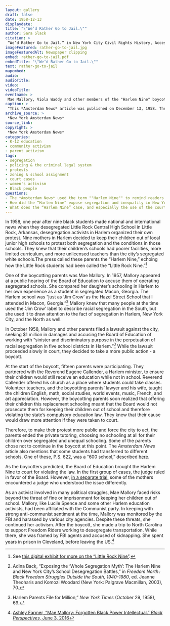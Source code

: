 ```yaml
---
layout: gallery
draft: false
date: 1958-12-13
displaydate: 
title: "\"We’d Rather Go to Jail.\""
author: Sara Slack
citation: >
 “We’d Rather Go to Jail.” in New York City Civil Rights History, Accessed: [Month Day, Year], https://nyccivilrightshistory.org/site-preview/topics/black-latina-women/harlem-nine/rather-go-to-jail.
imageFeatured: rather-go-to-jail.jpg
imageFeaturedAlt: Newspaper clipping
embed: rather-go-to-jail.pdf
embedTitle: "\"We’d Rather Go to Jail.\""
text: rather-go-to-jail
mapembed: 
audio: 
audioTitle: 
video: 
videoTitle: 
eventname: >
 Mae Mallory, Viola Waddy and other members of the "Harlem Nine" boycott Harlem schools. 
caption: >
 "This *Amsterdam News* article was published on December 13, 1958. The headline, “We’d rather go to jail,” quotes Mrs. Viola Waddy, a Black mother in Harlem who refused to allow her child to attend a segregated and unequal school. Waddy and others risked imprisonment for that decision."
archive_source: > 
 *New York Amsterdam News*
source_link: 
copyright: >
 *New York Amsterdam News*
categories: 
- K-12 education
- community activism
- parent activism
tags: 
- segregation
- policing & the criminal legal system
- protests
- zoning & school assignment
- court cases
- women's activism
- Black people
questions:
- The *Amsterdam News* used the term ""Harlem Nine"" to remind readers of the ""Little Rock Nine"" who desegregated Central High School in Little Rock, Arkansas one year earlier. How were the “Little Rock Nine” and “Harlem Nine” efforts similar, and different? How does the story of the “Harlem Nine” challenge your previous understandings of segregation and desegregation in the United States?
- How did the “Harlem Nine” expose segregation and inequality in New York City’s schools? What risks did they take? How do you think their children felt about their parents’ protests? What do you think about taking risks to fight for change that you care about? 
- What does the “Harlem Nine” case, and especially the use of the courts to punish parents who were protesting segregated schools, show us about the connection between schools and law enforcement?
---
```


In 1958, one year after nine black students made national and international news when they desegregated Little Rock Central High School in Little Rock, Arkansas, desegregation activists in Harlem organized their own protest. Nine mothers in Harlem decided to keep their children out of local junior high schools to protest both segregation and the conditions in those schools. They knew that their children’s schools had poorer facilities, more limited curriculum, and more unlicensed teachers than the city’s segregated white schools.The press called these parents the “Harlem Nine,” echoing how the Little Rock students had been called the “Little Rock Nine.”[^1]

One of the boycotting parents was Mae Mallory. In 1957, Mallory appeared at a public hearing of the Board of Education to accuse them of operating segregated schools. She compared her daughter’s schooling in Harlem to her own experience as a student in segregated Macon, Georgia. The Harlem school was “just as ‘Jim Crow’ as the Hazel Street School that I attended in Macon, Georgia.”[^2] Mallory knew that many people at the time used the ‘Jim Crow’ label to describe racial segregation in the South, but she used it to draw attention to the fact of segregation in Harlem, New York City, and the North as well.

In October 1958, Mallory and other parents filed a lawsuit against the city, seeking $1 million in damages and accusing the Board of Education of working with “sinister and discriminatory purpose in the perpetuation of racial segregation in five school districts in Harlem.”[^3] While the lawsuit proceeded slowly in court, they decided to take a more public action - a boycott.

At the start of the boycott, fifteen parents were participating. They partnered with the Reverend Eugene Callender, a Harlem minister, to ensure their children would still receive an education while not in school. Reverend Callender offered his church as a place where students could take classes. Volunteer teachers, and the boycotting parents’ lawyer and his wife, taught the children English, math, social studies, world events, music, French, and art appreciation. However, the boycotting parents soon realized that offering their children this replacement schooling meant that the Board would not prosecute them for keeping their children out of school and therefore violating the state’s compulsory education law. They knew that their cause would draw more attention if they were taken to court.

Therefore, to make their protest more public and force the city to act, the parents ended the private tutoring, choosing no schooling at all for their children over segregated and unequal schooling. Some of the parents chose not to continue in the boycott at this point. The *Amsterdam News* article also mentions that some students had transferred to different schools. One of these, P.S. 622, was a “600 school,” described [here](.../topics/boycotting-ny-schools/1965-boycott/).

As the boycotters predicted, the Board of Education brought the Harlem Nine to court for violating the law. In the first group of cases, the judge ruled in favor of the Board. However, [in a separate trial,](../topics/black-latina-women/harlem-nine/matter-of-skipwith) some of the mothers encountered a judge who understood the issue differently.  

As an activist involved in many political struggles, Mae Mallory faced risks beyond the threat of fine or imprisonment for keeping her children out of school. Mallory, like Lucile Spence and some other Harlem education activists, had been affiliated with the Communist party. In keeping with strong anti-communist sentiment at the time, Mallory was monitored by the FBI and harassed by various city agencies. Despite these threats, she continued her activism. After the boycott, she made a trip to North Carolina to support Freedom Riders working to desegregate transportation. While there, she was framed by FBI agents and accused of kidnapping. She spent years in prison in Cleveland, before leaving the US.[^4]

[^1]: See [this digital exhibit for more on the “Little Rock Nine”](https://nmaahc.si.edu/blog-post/little-rock-nine).

[^2]: Adina Back, “Exposing the ‘Whole Segregation Myth’: The Harlem Nine and New York City’s School Desegregation Battles,” in *Freedom North : Black Freedom Struggles Outside the South, 1940-1980*, ed. Jeanne Theoharis and Komozi Woodard (New York: Palgrave Macmillan, 2003),  70.

[^3]: Harlem Parents File for Million,” *New York Times* (October 29, 1958), 69.

[^4]: [Ashley Farmer, “Mae Mallory: Forgotten Black Power Intellectual.” *Black Perspectives,* June 3, 2016](https://www.aaihs.org/mae-mallory-forgotten-black-power-intellectual/)
